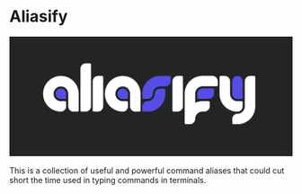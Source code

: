 # Aliasify

<p align='center'>
    <img src='assets/images/aliasify-logo.png' width=600></a>
</p>

This is a collection of useful and powerful command aliases that could cut short the time used in typing commands in terminals.

